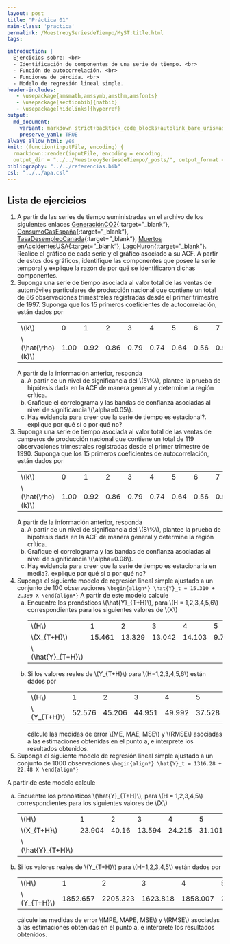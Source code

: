 ```yaml
---
layout: post
title: "Práctica 01"
main-class: 'practica'
permalink: /MuestreoySeriesdeTiempo/MyST:title.html
tags:

introduction: |
  Ejercicios sobre: <br>
  - Identificación de componentes de una serie de tiempo. <br>
  - Función de autocorrelación. <br>
  - Funciones de pérdida. <br>
  - Modelo de regresión lineal simple.
header-includes:
   - \usepackage{amsmath,amssymb,amsthm,amsfonts}
   - \usepackage[sectionbib]{natbib}
   - \usepackage[hidelinks]{hyperref}
output:
  md_document:
    variant: markdown_strict+backtick_code_blocks+autolink_bare_uris+ascii_identifiers+tex_math_single_backslash
    preserve_yaml: TRUE
always_allow_html: yes   
knit: (function(inputFile, encoding) {
  rmarkdown::render(inputFile, encoding = encoding,
  output_dir = "../../MuestreoySeriesdeTiempo/_posts/", output_format = "all"  ) })
bibliography: "../../referencias.bib"
csl: "../../apa.csl"
---
```








Lista de ejercicios
-------------------

1.  A partir de las series de tiempo suministradas en el archivo de los
    siguientes enlaces
    [GeneraciónCO2](https://github.com/jiperezga/jiperezga.github.io/raw/master/Dataset/CO2.xlsx){:target="\_blank“},
    [ConsumoGasEspaña](https://github.com/jiperezga/jiperezga.github.io/raw/master/Dataset/GasEspaña.xlsx){:target=”\_blank“},
    [TasaDesempleoCanada](https://github.com/jiperezga/jiperezga.github.io/raw/master/Dataset/CanadianUnemploymentRate.xlsx){:target=”\_blank“},
    [Muertos
    enAccidentesUSA](https://github.com/jiperezga/jiperezga.github.io/raw/master/Dataset/USAccDeaths.xlsx){:target=”\_blank“},
    [LagoHuron](https://github.com/jiperezga/jiperezga.github.io/raw/master/Dataset/LakeHuron.xlsx){:target=”\_blank"}.
    Realice el gráfico de cada serie y el gráfico asociado a su ACF. A
    partir de estos dos gráficos, identifique las componentes que posee
    la serie temporal y explique la razón de por qué se identificaron
    dichas componentes.
2.  Suponga una serie de tiempo asociada al valor total de las ventas de
    automóviles particulares de producción nacional que contiene un
    total de 86 observaciones trimestrales registradas desde el primer
    trimestre de 1997. Suponga que los 15 primeros coeficientes de
    autocorrelación, están dados por
    <table class="table table-striped" style="width: auto !important; margin-left: auto; margin-right: auto;">
    <tbody>
    <tr>
    <td style="text-align:left;">
    \(k\)
    </td>
    <td style="text-align:left;">
    0
    </td>
    <td style="text-align:left;">
    1
    </td>
    <td style="text-align:left;">
    2
    </td>
    <td style="text-align:left;">
    3
    </td>
    <td style="text-align:left;">
    4
    </td>
    <td style="text-align:left;">
    5
    </td>
    <td style="text-align:left;">
    6
    </td>
    <td style="text-align:left;">
    7
    </td>
    <td style="text-align:left;">
    8
    </td>
    <td style="text-align:left;">
    9
    </td>
    <td style="text-align:left;">
    10
    </td>
    <td style="text-align:left;">
    11
    </td>
    <td style="text-align:left;">
    12
    </td>
    <td style="text-align:left;">
    13
    </td>
    <td style="text-align:left;">
    14
    </td>
    <td style="text-align:left;">
    15
    </td>
    </tr>
    <tr>
    <td style="text-align:left;">
    \(\hat{\rho}(k)\)
    </td>
    <td style="text-align:left;">
    1.00
    </td>
    <td style="text-align:left;">
    0.92
    </td>
    <td style="text-align:left;">
    0.86
    </td>
    <td style="text-align:left;">
    0.79
    </td>
    <td style="text-align:left;">
    0.74
    </td>
    <td style="text-align:left;">
    0.64
    </td>
    <td style="text-align:left;">
    0.56
    </td>
    <td style="text-align:left;">
    0.51
    </td>
    <td style="text-align:left;">
    0.47
    </td>
    <td style="text-align:left;">
    0.42
    </td>
    <td style="text-align:left;">
    0.39
    </td>
    <td style="text-align:left;">
    0.36
    </td>
    <td style="text-align:left;">
    0.36
    </td>
    <td style="text-align:left;">
    0.33
    </td>
    <td style="text-align:left;">
    0.31
    </td>
    <td style="text-align:left;">
    0.27
    </td>
    </tr>
    </tbody>
    </table>
    A partir de la información anterior, responda
    <ol type="a">
    <li>
    A partir de un nivel de significancia del \(5\%\), plantee la prueba
    de hipótesis dada en la ACF de manera general y determine la región
    crítica.
    </li>
    <li>
    Grafique el correlograma y las bandas de confianza asociadas al
    nivel de significancia \(\alpha=0.05\).
    </li>
    <li>
    Hay evidencia para creer que la serie de tiempo es estacional?.
    explique por qué sí o por qué no?
    </li>
    </ol>
3.  Suponga una serie de tiempo asociada al valor total de las ventas de
    camperos de producción nacional que contiene un total de 119
    observaciones trimestrales registradas desde el primer trimestre
    de 1990. Suponga que los 15 primeros coeficientes de
    autocorrelación, están dados por
    <table class="table table-striped" style="width: auto !important; margin-left: auto; margin-right: auto;">
    <tbody>
    <tr>
    <td style="text-align:left;">
    \(k\)
    </td>
    <td style="text-align:left;">
    0
    </td>
    <td style="text-align:left;">
    1
    </td>
    <td style="text-align:left;">
    2
    </td>
    <td style="text-align:left;">
    3
    </td>
    <td style="text-align:left;">
    4
    </td>
    <td style="text-align:left;">
    5
    </td>
    <td style="text-align:left;">
    6
    </td>
    <td style="text-align:left;">
    7
    </td>
    <td style="text-align:left;">
    8
    </td>
    <td style="text-align:left;">
    9
    </td>
    <td style="text-align:left;">
    10
    </td>
    <td style="text-align:left;">
    11
    </td>
    <td style="text-align:left;">
    12
    </td>
    <td style="text-align:left;">
    13
    </td>
    <td style="text-align:left;">
    14
    </td>
    <td style="text-align:left;">
    15
    </td>
    </tr>
    <tr>
    <td style="text-align:left;">
    \(\hat{\rho}(k)\)
    </td>
    <td style="text-align:left;">
    1.00
    </td>
    <td style="text-align:left;">
    0.92
    </td>
    <td style="text-align:left;">
    0.86
    </td>
    <td style="text-align:left;">
    0.79
    </td>
    <td style="text-align:left;">
    0.74
    </td>
    <td style="text-align:left;">
    0.64
    </td>
    <td style="text-align:left;">
    0.56
    </td>
    <td style="text-align:left;">
    0.51
    </td>
    <td style="text-align:left;">
    0.47
    </td>
    <td style="text-align:left;">
    0.42
    </td>
    <td style="text-align:left;">
    0.39
    </td>
    <td style="text-align:left;">
    0.36
    </td>
    <td style="text-align:left;">
    0.36
    </td>
    <td style="text-align:left;">
    0.33
    </td>
    <td style="text-align:left;">
    0.31
    </td>
    <td style="text-align:left;">
    0.27
    </td>
    </tr>
    </tbody>
    </table>
    A partir de la información anterior, responda
    <ol type="a">
    <li>
    A partir de un nivel de significancia del \(8\%\), plantee la prueba
    de hipótesis dada en la ACF de manera general y determine la región
    crítica.
    </li>
    <li>
    Grafique el correlograma y las bandas de confianza asociadas al
    nivel de significancia \(\alpha=0.08\).
    </li>
    <li>
    Hay evidencia para creer que la serie de tiempo es estacionaria en
    media?. explique por qué sí o por qué no?
    </li>
    </ol>
4.  Suponga el siguiente modelo de regresión lineal simple ajustado a un
    conjunto de 100 observaciones
    `\begin{align*} \hat{Y}_t = 15.310 + 2.389 X \end{align*}` A partir
    de este modelo calcule
    <ol type="a">
    <li>
    Encuentre los pronósticos \(\hat{Y}_{T+H}\), para
    \(H = 1,2,3,4,5,6\) correspondientes para los siguientes valores de
    \(X\)
    <table class="table table-striped" style="width: auto !important; margin-left: auto; margin-right: auto;">
    <tbody>
    <tr>
    <td style="text-align:left;">
    \(H\)
    </td>
    <td style="text-align:left;">
    1
    </td>
    <td style="text-align:left;">
    2
    </td>
    <td style="text-align:left;">
    3
    </td>
    <td style="text-align:left;">
    4
    </td>
    <td style="text-align:left;">
    5
    </td>
    <td style="text-align:left;">
    6
    </td>
    </tr>
    <tr>
    <td style="text-align:left;">
    \(X_{T+H}\)
    </td>
    <td style="text-align:left;">
    15.461
    </td>
    <td style="text-align:left;">
    13.329
    </td>
    <td style="text-align:left;">
    13.042
    </td>
    <td style="text-align:left;">
    14.103
    </td>
    <td style="text-align:left;">
    9.744
    </td>
    <td style="text-align:left;">
    13.017
    </td>
    </tr>
    <tr>
    <td style="text-align:left;">
    \(\hat{Y}_{T+H}\)
    </td>
    <td style="text-align:left;">
    </td>
    <td style="text-align:left;">
    </td>
    <td style="text-align:left;">
    </td>
    <td style="text-align:left;">
    </td>
    <td style="text-align:left;">
    </td>
    <td style="text-align:left;">
    </td>
    </tr>
    </tbody>
    </table>
    </li>
    <li>
    Si los valores reales de \(Y_{T+H}\) para \(H=1,2,3,4,5,6\) están
    dados por
    <table class="table table-striped" style="width: auto !important; margin-left: auto; margin-right: auto;">
    <tbody>
    <tr>
    <td style="text-align:left;">
    \(H\)
    </td>
    <td style="text-align:left;">
    1
    </td>
    <td style="text-align:left;">
    2
    </td>
    <td style="text-align:left;">
    3
    </td>
    <td style="text-align:left;">
    4
    </td>
    <td style="text-align:left;">
    5
    </td>
    <td style="text-align:left;">
    6
    </td>
    </tr>
    <tr>
    <td style="text-align:left;">
    \(Y_{T+H}\)
    </td>
    <td style="text-align:left;">
    52.576
    </td>
    <td style="text-align:left;">
    45.206
    </td>
    <td style="text-align:left;">
    44.951
    </td>
    <td style="text-align:left;">
    49.992
    </td>
    <td style="text-align:left;">
    37.528
    </td>
    <td style="text-align:left;">
    46.082
    </td>
    </tr>
    </tbody>
    </table>
    cálcule las medidas de error \(ME, MAE, MSE\) y \(RMSE\) asociadas a
    las estimaciones obtenidas en el punto a, e interprete los
    resultados obtenidos.
    </li>
    </ol>
5.  Suponga el siguiente modelo de regresión lineal simple ajustado a un
    conjunto de 1000 observaciones
    `\begin{align*} \hat{Y}_t = 1316.28 + 22.48 X \end{align*}`

A partir de este modelo calcule
<ol type="a">
<li>
Encuentre los pronósticos \(\hat{Y}_{T+H}\), para \(H = 1,2,3,4,5\)
correspondientes para los siguientes valores de \(X\)
<table class="table table-striped" style="width: auto !important; margin-left: auto; margin-right: auto;">
<tbody>
<tr>
<td style="text-align:left;">
\(H\)
</td>
<td style="text-align:left;">
1
</td>
<td style="text-align:left;">
2
</td>
<td style="text-align:left;">
3
</td>
<td style="text-align:left;">
4
</td>
<td style="text-align:left;">
5
</td>
</tr>
<tr>
<td style="text-align:left;">
\(X_{T+H}\)
</td>
<td style="text-align:left;">
23.904
</td>
<td style="text-align:left;">
40.16
</td>
<td style="text-align:left;">
13.594
</td>
<td style="text-align:left;">
24.215
</td>
<td style="text-align:left;">
31.101
</td>
</tr>
<tr>
<td style="text-align:left;">
\(\hat{Y}_{T+H}\)
</td>
<td style="text-align:left;">
</td>
<td style="text-align:left;">
</td>
<td style="text-align:left;">
</td>
<td style="text-align:left;">
</td>
<td style="text-align:left;">
</td>
</tr>
</tbody>
</table>
</li>
<li>
Si los valores reales de \(Y_{T+H}\) para \(H=1,2,3,4,5\) están dados
por
<table class="table table-striped" style="width: auto !important; margin-left: auto; margin-right: auto;">
<tbody>
<tr>
<td style="text-align:left;">
\(H\)
</td>
<td style="text-align:left;">
1
</td>
<td style="text-align:left;">
2
</td>
<td style="text-align:left;">
3
</td>
<td style="text-align:left;">
4
</td>
<td style="text-align:left;">
5
</td>
</tr>
<tr>
<td style="text-align:left;">
\(Y_{T+H}\)
</td>
<td style="text-align:left;">
1852.657
</td>
<td style="text-align:left;">
2205.323
</td>
<td style="text-align:left;">
1623.818
</td>
<td style="text-align:left;">
1858.007
</td>
<td style="text-align:left;">
2005.945
</td>
</tr>
</tbody>
</table>
cálcule las medidas de error \(MPE, MAPE, MSE\) y \(RMSE\) asociadas a
las estimaciones obtenidas en el punto a, e interprete los resultados
obtenidos.
</li>
</ol>
